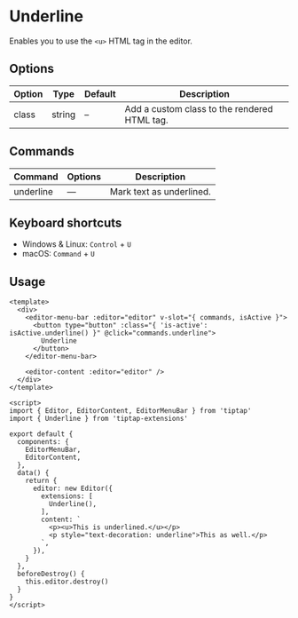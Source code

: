 # Underline
Enables you to use the `<u>` HTML tag in the editor.

## Options
| Option | Type   | Default | Description                                  |
| ------ | ------ | ------- | -------------------------------------------- |
| class  | string | –       | Add a custom class to the rendered HTML tag. |

## Commands
| Command   | Options | Description              |
| --------- | ------- | ------------------------ |
| underline | —       | Mark text as underlined. |

## Keyboard shortcuts
* Windows & Linux: `Control` + `U`
* macOS: `Command` + `U`

## Usage
```markup
<template>
  <div>
    <editor-menu-bar :editor="editor" v-slot="{ commands, isActive }">
      <button type="button" :class="{ 'is-active': isActive.underline() }" @click="commands.underline">
        Underline
      </button>
    </editor-menu-bar>

    <editor-content :editor="editor" />
  </div>
</template>

<script>
import { Editor, EditorContent, EditorMenuBar } from 'tiptap'
import { Underline } from 'tiptap-extensions'

export default {
  components: {
    EditorMenuBar,
    EditorContent,
  },
  data() {
    return {
      editor: new Editor({
        extensions: [
          Underline(),
        ],
        content: `
          <p><u>This is underlined.</u></p>
          <p style="text-decoration: underline">This as well.</p>
        `,
      }),
    }
  },
  beforeDestroy() {
    this.editor.destroy()
  }
}
</script>
```